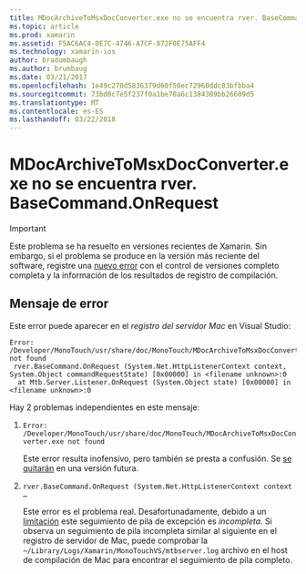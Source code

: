 ```yaml
---
title: MDocArchiveToMsxDocConverter.exe no se encuentra rver. BaseCommand.OnRequest
ms.topic: article
ms.prod: xamarin
ms.assetid: F5AC6AC4-0E7C-4746-A7CF-872F0E75AFF4
ms.technology: xamarin-ios
author: bradumbaugh
ms.author: brumbaug
ms.date: 03/21/2017
ms.openlocfilehash: 1e49c270d5836379d60f50ec72960ddc83bfbba4
ms.sourcegitcommit: 73bd0c7e5f237f0a1be70a6c1384309bb26609d5
ms.translationtype: MT
ms.contentlocale: es-ES
ms.lasthandoff: 03/22/2018
---
```

# <a name="mdocarchivetomsxdocconverterexe-not-found-rverbasecommandonrequest"></a>MDocArchiveToMsxDocConverter.exe no se encuentra rver. BaseCommand.OnRequest

> [!IMPORTANT]
> Este problema se ha resuelto en versiones recientes de Xamarin. Sin embargo, si el problema se produce en la versión más reciente del software, registre una [nuevo error](~/cross-platform/troubleshooting/questions/howto-file-bug.md) con el control de versiones completo completa y la información de los resultados de registro de compilación.


## <a name="error-message"></a>Mensaje de error

Este error puede aparecer en el *registro del servidor Mac* en Visual Studio:

```
Error: /Developer/MonoTouch/usr/share/doc/MonoTouch/MDocArchiveToMsxDocConverter.exe not found
 rver.BaseCommand.OnRequest (System.Net.HttpListenerContext context, System.Object commandRequestState) [0x00000] in <filename unknown>:0
  at Mtb.Server.Listener.OnRequest (System.Object state) [0x00000] in <filename unknown>:0
```

Hay 2 problemas independientes en este mensaje:

1.  `Error: /Developer/MonoTouch/usr/share/doc/MonoTouch/MDocArchiveToMsxDocConverter.exe not found`

    Este error resulta inofensivo, pero también se presta a confusión. Se [se quitarán](https://bugzilla.xamarin.com/show_bug.cgi?id=21667) en una versión futura.

2.  `rver.BaseCommand.OnRequest (System.Net.HttpListenerContext context …`

    Este error es el problema real. Desafortunadamente, debido a un [limitación](https://bugzilla.xamarin.com/show_bug.cgi?id=22080) este seguimiento de pila de excepción es *incompleta*. Si observa un seguimiento de pila incompleta similar al siguiente en el registro de servidor de Mac, puede comprobar la `~/Library/Logs/Xamarin/MonoTouchVS/mtbserver.log` archivo en el host de compilación de Mac para encontrar el seguimiento de pila completo.
